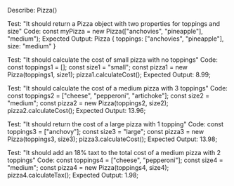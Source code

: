 Describe: Pizza()

Test: "It should return a Pizza object with two properties for toppings and size"
Code: const myPizza = new Pizza(["anchovies", "pineapple"], "medium");
Expected Output: Pizza { toppings: ["anchovies", "pineapple"], size: "medium" }

Test: "It should calculate the cost of small pizza with no toppings"
Code: const toppings1 = [];
      const size1 = "small";
      const pizza1 = new Pizza(toppings1, size1);
      pizza1.calculateCost();
Expected Output: 8.99;

Test: "It should calculate the cost of a medium pizza with 3 toppings"
Code: const toppings2 = ["cheese", "pepperoni", "artichoke"];
      const size2 = "medium";
      const pizza2 = new Pizza(toppings2, size2);
      pizza2.calculateCost();
Expected Output: 13.96;

Test: "It should return the cost of a large pizza with 1 topping"
Code: const toppings3 = ["anchovy"];
      const size3 = "large";
      const pizza3 = new Pizza(toppings3, size3);
      pizza3.calculateCost();
Expected Output: 13.98;

Test: "It should add an 18% taxt to the total cost of a medium pizza with 2 toppings"
Code: const toppings4 = ["cheese", "pepperoni"];
      const size4 = "medium";
      const pizza4 = new Pizza(toppings4, size4);
      pizza4.calculateTax();
Expected Output: 1.98;